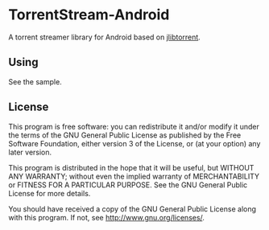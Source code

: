 TorrentStream-Android
======

A torrent streamer library for Android based on [jlibtorrent](https://github.com/frostwire/frostwire-jlibtorrent).

Using
--------

See the sample.

License
--------

This program is free software: you can redistribute it and/or modify it under the terms of the GNU General Public License as published by the Free Software Foundation, either version 3 of the License, or (at your option) any later version.

This program is distributed in the hope that it will be useful, but WITHOUT ANY WARRANTY; without even the implied warranty of MERCHANTABILITY or FITNESS FOR A PARTICULAR PURPOSE.  See the GNU General Public License for more details.

You should have received a copy of the GNU General Public License along with this program.  If not, see http://www.gnu.org/licenses/.


